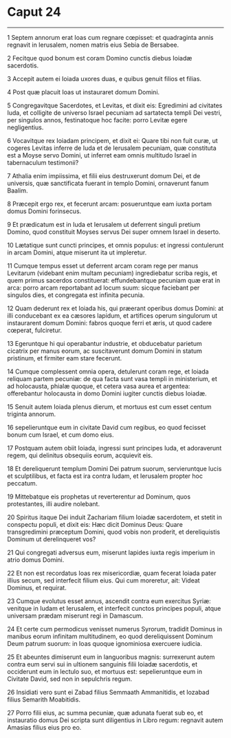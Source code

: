 # Caput 24

***

1 Septem annorum erat Ioas cum regnare cœpisset: et quadraginta annis regnavit in Ierusalem, nomen matris eius Sebia de Bersabee.

2 Fecitque quod bonum est coram Domino cunctis diebus Ioiadæ sacerdotis.

3 Accepit autem ei Ioiada uxores duas, e quibus genuit filios et filias.

4 Post quæ placuit Ioas ut instauraret domum Domini.

5 Congregavitque Sacerdotes, et Levitas, et dixit eis: Egredimini ad civitates Iuda, et colligite de universo Israel pecuniam ad sartatecta templi Dei vestri, per singulos annos, festinatoque hoc facite: porro Levitæ egere negligentius.

6 Vocavitque rex Ioiadam principem, et dixit ei: Quare tibi non fuit curæ, ut cogeres Levitas inferre de Iuda et de Ierusalem pecuniam, quæ constituta est a Moyse servo Domini, ut inferret eam omnis multitudo Israel in tabernaculum testimonii?

7 Athalia enim impiissima, et filii eius destruxerunt domum Dei, et de universis, quæ sanctificata fuerant in templo Domini, ornaverunt fanum Baalim.

8 Præcepit ergo rex, et fecerunt arcam: posueruntque eam iuxta portam domus Domini forinsecus.

9 Et prædicatum est in Iuda et Ierusalem ut deferrent singuli pretium Domino, quod constituit Moyses servus Dei super omnem Israel in deserto.

10 Lætatique sunt cuncti principes, et omnis populus: et ingressi contulerunt in arcam Domini, atque miserunt ita ut impleretur.

11 Cumque tempus esset ut deferrent arcam coram rege per manus Levitarum (videbant enim multam pecuniam) ingrediebatur scriba regis, et quem primus sacerdos constituerat: effundebantque pecuniam quæ erat in arca: porro arcam reportabant ad locum suum: sicque faciebant per singulos dies, et congregata est infinita pecunia.

12 Quam dederunt rex et Ioiada his, qui præerant operibus domus Domini: at illi conducebant ex ea cæsores lapidum, et artifices operum singulorum ut instaurarent domum Domini: fabros quoque ferri et æris, ut quod cadere cœperat, fulciretur.

13 Egeruntque hi qui operabantur industrie, et obducebatur parietum cicatrix per manus eorum, ac suscitaverunt domum Domini in statum pristinum, et firmiter eam stare fecerunt.

14 Cumque complessent omnia opera, detulerunt coram rege, et Ioiada reliquam partem pecuniæ: de qua facta sunt vasa templi in ministerium, et ad holocausta, phialæ quoque, et cetera vasa aurea et argentea: offerebantur holocausta in domo Domini iugiter cunctis diebus Ioiadæ.

15 Senuit autem Ioiada plenus dierum, et mortuus est cum esset centum triginta annorum.

16 sepelieruntque eum in civitate David cum regibus, eo quod fecisset bonum cum Israel, et cum domo eius.

17 Postquam autem obiit Ioiada, ingressi sunt principes Iuda, et adoraverunt regem, qui delinitus obsequiis eorum, acquievit eis.

18 Et dereliquerunt templum Domini Dei patrum suorum, servieruntque lucis et sculptilibus, et facta est ira contra Iudam, et Ierusalem propter hoc peccatum.

19 Mittebatque eis prophetas ut reverterentur ad Dominum, quos protestantes, illi audire nolebant.

20 Spiritus itaque Dei induit Zachariam filium Ioiadæ sacerdotem, et stetit in conspectu populi, et dixit eis: Hæc dicit Dominus Deus: Quare transgredimini præceptum Domini, quod vobis non proderit, et dereliquistis Dominum ut derelinqueret vos?

21 Qui congregati adversus eum, miserunt lapides iuxta regis imperium in atrio domus Domini.

22 Et non est recordatus Ioas rex misericordiæ, quam fecerat Ioiada pater illius secum, sed interfecit filium eius. Qui cum moreretur, ait: Videat Dominus, et requirat.

23 Cumque evolutus esset annus, ascendit contra eum exercitus Syriæ: venitque in Iudam et Ierusalem, et interfecit cunctos principes populi, atque universam prædam miserunt regi in Damascum.

24 Et certe cum permodicus venisset numerus Syrorum, tradidit Dominus in manibus eorum infinitam multitudinem, eo quod dereliquissent Dominum Deum patrum suorum: in Ioas quoque ignominiosa exercuere iudicia.

25 Et abeuntes dimiserunt eum in languoribus magnis: surrexerunt autem contra eum servi sui in ultionem sanguinis filii Ioiadæ sacerdotis, et occiderunt eum in lectulo suo, et mortuus est: sepelieruntque eum in Civitate David, sed non in sepulchris regum.

26 Insidiati vero sunt ei Zabad filius Semmaath Ammanitidis, et Iozabad filius Semarith Moabitidis.

27 Porro filii eius, ac summa pecuniæ, quæ adunata fuerat sub eo, et instauratio domus Dei scripta sunt diligentius in Libro regum: regnavit autem Amasias filius eius pro eo.

